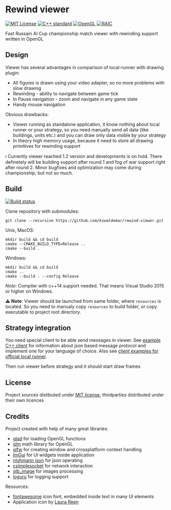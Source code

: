 # Rewind viewer

[![MIT License](https://img.shields.io/github/license/kswaldemar/rewind-viewer.svg?style=flat-square)](./LICENSE)
[![C++ standard](https://img.shields.io/badge/C++-14-blue.svg?style=flat-square)](https://isocpp.org/)
[![OpenGL](https://img.shields.io/badge/OpenGL-3.3-green.svg?style=flat-square)](https://www.khronos.org/opengl/)
[![RAIC](https://img.shields.io/badge/Russian%20AI%20Cup-2017-yellow.svg?style=flat-square)](http://russianaicup.ru/)

Fast Russain AI Cup championship match viewer with rewinding support written in OpenGL

## Design
Viewer has several advantages in comparison of local-runner with drawing plugin:
 - All figures is drawn using your video adapter, so no more problems with slow drawing
 - Rewinding - ability to navigate between game tick
 - In Pause navigation - zoom and navigate in any game state
 - Handy mouse navigation

Obvious drawbacks:
 - Viewer running as standalone application, it know nothing about local runner or your strategy, so you need manually 
send all data (like buildings, units etc.) and you can draw only data visible by your strategy
 - In theory high memory usage, because it need to store all drawing primitives for rewinding support

:information_source: Currently viewer reached 1.2 version and developments is on hold.
There definetely will be building support after round 1 and fog of war support right after round 2.
Minor bugfixes and optimization may come during championship, but not so much.

## Build

[![Build status](https://travis-ci.org/kswaldemar/rewind-viewer.svg?branch=master)](https://travis-ci.org/kswaldemar/rewind-viewer)

Clone repository with submodules:
```
git clone --recursive https://github.com/kswaldemar/rewind-viewer.git
```

Unix, MacOS:
```
mkdir build && cd build
cmake --CMAKE_BUILD_TYPE=Release ..
cmake --build .
```
Windows:
```
mkdir build && cd build
cmake ..
cmake --build . --config Release
```
*Note*: Compiler with c++14 support needed. That means Visual Studio 2015 or higher on Windows. 

:warning: **Note**: Viewer should be launched from same folder, where `resources` is located. 
So you need to manualy copy `resources` to build folder, or copy executable to project root directory.

## Strategy integration
You need special client to be able send messages in viewer. See [example C++ client](https://github.com/kswaldemar/rewind-viewer/blob/master/clients/c%2B%2B/RewindClient.h) for information about json based message
protocol and implement one for your language of choice.
Also see [client examples for official local runner](https://github.com/JustAMan/russian-ai-cup-visual/tree/master/clients).

Then run viewer before strategy and it should start draw frames

## License
Project sources distibuted under [MIT license](https://github.com/kswaldemar/rewind-viewer/blob/master/LICENSE), thirdparties distributed under their own licences

## Credits
Project created with help of many great libraries:
 - [glad](https://github.com/Dav1dde/glad) for loading OpenGL functions
 - [glm](https://glm.g-truc.net/0.9.8/index.html) math library for OpenGL
 - [glfw](http://www.glfw.org/) for creating window and crossplatform context handling
 - [ImGui](https://github.com/ocornut/imgui) for UI widgets inside application
 - [nlohmann json](https://github.com/nlohmann/json) for json operating
 - [csimplesocket](https://github.com/DFHack/clsocket) for network interaction
 - [stb_image](https://github.com/nothings/stb) for images processing
 - [loguru](https://github.com/emilk/loguru) for logging support

Resources: 
 - [fontawesome](http://fontawesome.io/) icon font, embedded inside text in many UI elements
 - Application icon by [Laura Reen](https://www.iconfinder.com/laurareen)  
 
